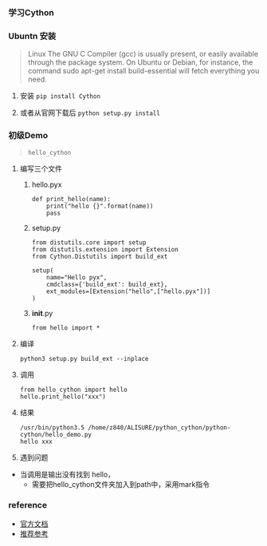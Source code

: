 ### 学习Cython### Ubuntn 安装> Linux The GNU C Compiler (gcc) is usually present, or easily available through the package system. On Ubuntu or Debian, for instance, the command sudo apt-get install build-essential will fetch everything you need.1. 安装 `pip install Cython`2. 或者从官网下载后 `python setup.py install`### 初级Demo> `hello_cython`1. 编写三个文件    1. hello.pyx        ```        def print_hello(name):            print("hello {}".format(name))            pass        ```    2. setup.py        ```        from distutils.core import setup        from distutils.extension import Extension        from Cython.Distutils import build_ext                setup(            name="Hello pyx",            cmdclass={'build_ext': build_ext},            ext_modules=[Extension("hello",["hello.pyx"])]        )        ```    3. __init__.py        ```        from hello import *        ```    2. 编译    ```    python3 setup.py build_ext --inplace    ```    3. 调用    ```    from hello_cython import hello    hello.print_hello("xxx")    ```4. 结果    ```    /usr/bin/python3.5 /home/z840/ALISURE/python_cython/python-cython/hello_demo.py    hello xxx    ```5. 遇到问题* 当调用是输出没有找到 hello，    * 需要把hello_cython文件夹加入到path中，采用mark指令### reference * [官方文档](http://cython.org/)* [推荐参考](https://github.com/alisure-ML/python-cython)